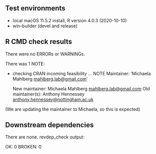 ## Test environments
* local macOS 11.5.2 install, R version 4.0.3 (2020-10-10)
* win-builder (devel and release)

## R CMD check results
There were no ERRORs or WARNINGs.

There was 1 NOTE:

* checking CRAN incoming feasibility ... NOTE
  Maintainer: ‘Michaela Mahlberg <mahlberg.lab@gmail.com>’
  
  New maintainer:
    Michaela Mahlberg <mahlberg.lab@gmail.com>
  Old maintainer(s):
    Anthony Hennessey <anthony.hennessey@nottingham.ac.uk>

(We are updating the maintainer to Michaela, so this is expected)


## Downstream dependencies

There are none. revdep_check output:

OK: 0
BROKEN: 0
